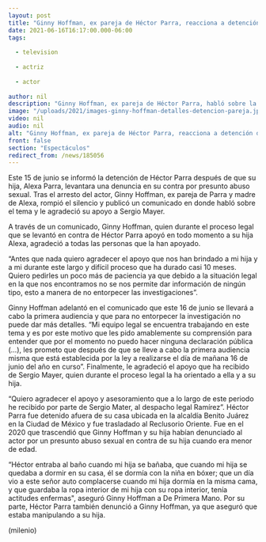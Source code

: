 ```yaml
---
layout: post
title: "Ginny Hoffman, ex pareja de Héctor Parra, reacciona a detención del actor; agradece apoyo a Sergio Mayer"
date: 2021-06-16T16:17:00.000-06:00
tags:
  
  - television
  
  - actriz
  
  - actor
  
author: nil
description: "Ginny Hoffman, ex pareja de Héctor Parra, habló sobre la detención del actor por presunto abuso sexual en contra de la hija que ambos procrearon."
image: "/uploads/2021/images-ginny-hoffman-detalles-detencion-pareja.jpg"
video: nil
audio: nil
alt: "Ginny Hoffman, ex pareja de Héctor Parra, reacciona a detención del actor; agradece apoyo a Sergio Mayer"
front: false
section: "Espectáculos"
redirect_from: /news/185056
---
```


Este 15 de junio se informó la detención de Héctor Parra después de que su hija, Alexa Parra, levantara una denuncia en su contra por presunto abuso sexual. Tras el arresto del actor, Ginny Hoffman, ex pareja de Parra y madre de Alexa, rompió el silencio y publicó un comunicado en donde habló sobre el tema y le agradeció su apoyo a Sergio Mayer.

A través de un comunicado, Ginny Hoffman, quien durante el proceso legal que se levantó en contra de Héctor Parra apoyó en todo momento a su hija Alexa, agradeció a todas las personas que la han apoyado. 

“Antes que nada quiero agradecer el apoyo que nos han brindado a mi hija y a mi durante este largo y difícil proceso que ha durado casi 10 meses. Quiero pedirles un poco más de paciencia ya que debido a la situación legal en la que nos encontramos no se nos permite dar información de ningún tipo, esto a manera de no entorpecer las investigaciones”.

Ginny Hoffman adelantó en el comunicado que este 16 de junio se llevará a cabo la primera audiencia y que para no entorpecer la investigación no puede dar más detalles. 
“Mi equipo legal se encuentra trabajando en este tema y es por este motivo que les pido amablemente su comprensión para entender que por el momento no puedo hacer ninguna declaración pública (…), les prometo que después de que se lleve a cabo la primera audiencia misma que está establecida por la ley a realizarse el día de mañana 16 de junio del año en curso”. Finalmente, le agradeció el apoyo que ha recibido de Sergio Mayer, quien durante el proceso legal la ha orientado a ella y a su hija. 

“Quiero agradecer el apoyo y asesoramiento que a lo largo de este periodo he recibido por parte de Sergio Mater, al despacho legal Ramírez”. Héctor Parra fue detenido afuera de su casa ubicada en la alcaldía Benito Juárez en la Ciudad de México y fue trasladado al Reclusorio Oriente. Fue en el 2020 que trascendió que Ginny Hoffman y su hija habían denunciado al actor por un presunto abuso sexual en contra de su hija cuando era menor de edad. 

“Héctor entraba al baño cuando mi hija se bañaba, que cuando mi hija se quedaba a dormir en su casa, él se dormía con la niña en bóxer; que un día vio a este señor auto complacerse cuando mi hija dormía en la misma cama, y que guardaba la ropa interior de mi hija con su ropa interior, tenía actitudes enfermas", aseguró Ginny Hoffman a De Primera Mano. Por su parte, Héctor Parra también denunció a Ginny Hoffman, ya que aseguró que estaba manipulando a su hija. 

(milenio)